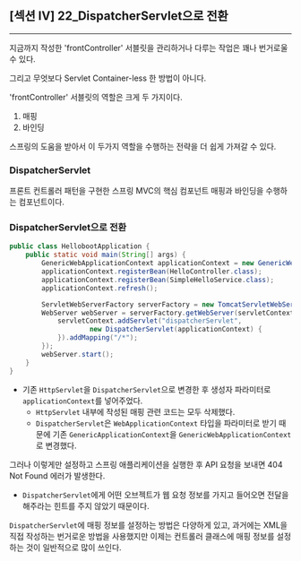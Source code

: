 ## [섹션 IV] 22_DispatcherServlet으로 전환

---

지금까지 작성한 'frontController' 서블릿을 관리하거나 다루는 작업은 꽤나 번거로울 수 있다.

그리고 무엇보다 Servlet Container-less 한 방법이 아니다.

'frontController' 서블릿의 역할은 크게 두 가지이다.
1. 매핑
2. 바인딩

스프링의 도움을 받아서 이 두가지 역할을 수행하는 전략을 더 쉽게 가져갈 수 있다.

### DispatcherServlet
프론트 컨트롤러 패턴을 구현한 스프링 MVC의 핵심 컴포넌트 매핑과 바인딩을 수행하는 컴포넌트이다.

### DispatcherServlet으로 전환
```java
public class HellobootApplication {
    public static void main(String[] args) {
        GenericWebApplicationContext applicationContext = new GenericWebApplicationContext();
        applicationContext.registerBean(HelloController.class);
        applicationContext.registerBean(SimpleHelloService.class);
        applicationContext.refresh();

        ServletWebServerFactory serverFactory = new TomcatServletWebServerFactory();
        WebServer webServer = serverFactory.getWebServer(servletContext -> {
            servletContext.addServlet("dispatcherServlet",
                    new DispatcherServlet(applicationContext) {
            }).addMapping("/*");
        });
        webServer.start();
    }
}
```
- 기존 `HttpServlet`을 `DispatcherServlet`으로 변경한 후 생성자 파라미터로 `applicationContext`를 넣어주었다.
  - `HttpServlet` 내부에 작성된 매핑 관련 코드는 모두 삭제했다.
  - `DispatcherServlet`은 `WebApplicationContext` 타입을 파라미터로 받기 때문에 기존 `GenericApplicationContext`을 `GenericWebApplicationContext`로 변경했다.

그러나 이렇게만 설정하고 스프링 애플리케이션을 실행한 후 API 요청을 보내면 404 Not Found 에러가 발생한다.
- `DispatcherServlet`에게 어떤 오브젝트가 웹 요청 정보를 가지고 들어오면 전달을 해주라는 힌트를 주지 않았기 때문이다.

`DispatcherServlet`에 매핑 정보를 설정하는 방법은 다양하게 있고, 과거에는 XML을 직접 작성하는 번거로운 방법을 사용했지만 이제는 컨트롤러 클래스에 매핑 정보를 설정하는 것이 일반적으로 많이 쓰인다.